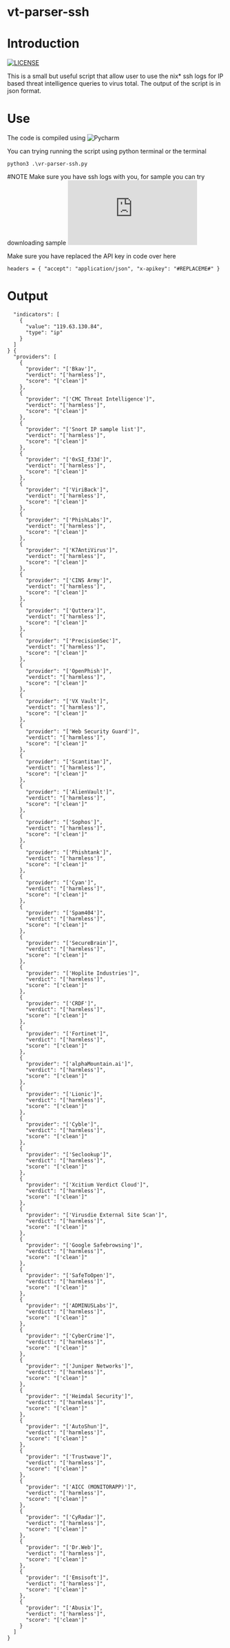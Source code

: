 # vt-parser-ssh
# Introduction 
[![LICENSE](https://badgen.net/badge/license/MIT/blue)](LICENSE.md)

This is a small but useful script that allow user to use the nix* ssh logs for IP based threat intelligence queries to virus total. The output of the script is in json format.

# Use

The code is compiled using ![Pycharm](https://www.jetbrains.com/pycharm/)

You can trying running the script using python terminal or the terminal

`python3 .\vr-parser-ssh.py`

#NOTE Make sure you have ssh logs with you, for sample you can try downloading sample ![SSH](https://raw.githubusercontent.com/elastic/examples/master/Machine%20Learning/Security%20Analytics%20Recipes/suspicious_login_activity/data/auth.log)

Make sure you have replaced the API key in code over here

`headers = {
    "accept": "application/json",
    "x-apikey": "#REPLACEME#"
}`

# Output

```{
  "indicators": [
    {
      "value": "119.63.130.84",
      "type": "ip"
    }
  ]
} {
  "providers": [
    {
      "provider": "['Bkav']",
      "verdict": "['harmless']",
      "score": "['clean']"
    },
    {
      "provider": "['CMC Threat Intelligence']",
      "verdict": "['harmless']",
      "score": "['clean']"
    },
    {
      "provider": "['Snort IP sample list']",
      "verdict": "['harmless']",
      "score": "['clean']"
    },
    {
      "provider": "['0xSI_f33d']",
      "verdict": "['harmless']",
      "score": "['clean']"
    },
    {
      "provider": "['ViriBack']",
      "verdict": "['harmless']",
      "score": "['clean']"
    },
    {
      "provider": "['PhishLabs']",
      "verdict": "['harmless']",
      "score": "['clean']"
    },
    {
      "provider": "['K7AntiVirus']",
      "verdict": "['harmless']",
      "score": "['clean']"
    },
    {
      "provider": "['CINS Army']",
      "verdict": "['harmless']",
      "score": "['clean']"
    },
    {
      "provider": "['Quttera']",
      "verdict": "['harmless']",
      "score": "['clean']"
    },
    {
      "provider": "['PrecisionSec']",
      "verdict": "['harmless']",
      "score": "['clean']"
    },
    {
      "provider": "['OpenPhish']",
      "verdict": "['harmless']",
      "score": "['clean']"
    },
    {
      "provider": "['VX Vault']",
      "verdict": "['harmless']",
      "score": "['clean']"
    },
    {
      "provider": "['Web Security Guard']",
      "verdict": "['harmless']",
      "score": "['clean']"
    },
    {
      "provider": "['Scantitan']",
      "verdict": "['harmless']",
      "score": "['clean']"
    },
    {
      "provider": "['AlienVault']",
      "verdict": "['harmless']",
      "score": "['clean']"
    },
    {
      "provider": "['Sophos']",
      "verdict": "['harmless']",
      "score": "['clean']"
    },
    {
      "provider": "['Phishtank']",
      "verdict": "['harmless']",
      "score": "['clean']"
    },
    {
      "provider": "['Cyan']",
      "verdict": "['harmless']",
      "score": "['clean']"
    },
    {
      "provider": "['Spam404']",
      "verdict": "['harmless']",
      "score": "['clean']"
    },
    {
      "provider": "['SecureBrain']",
      "verdict": "['harmless']",
      "score": "['clean']"
    },
    {
      "provider": "['Hoplite Industries']",
      "verdict": "['harmless']",
      "score": "['clean']"
    },
    {
      "provider": "['CRDF']",
      "verdict": "['harmless']",
      "score": "['clean']"
    },
    {
      "provider": "['Fortinet']",
      "verdict": "['harmless']",
      "score": "['clean']"
    },
    {
      "provider": "['alphaMountain.ai']",
      "verdict": "['harmless']",
      "score": "['clean']"
    },
    {
      "provider": "['Lionic']",
      "verdict": "['harmless']",
      "score": "['clean']"
    },
    {
      "provider": "['Cyble']",
      "verdict": "['harmless']",
      "score": "['clean']"
    },
    {
      "provider": "['Seclookup']",
      "verdict": "['harmless']",
      "score": "['clean']"
    },
    {
      "provider": "['Xcitium Verdict Cloud']",
      "verdict": "['harmless']",
      "score": "['clean']"
    },
    {
      "provider": "['Virusdie External Site Scan']",
      "verdict": "['harmless']",
      "score": "['clean']"
    },
    {
      "provider": "['Google Safebrowsing']",
      "verdict": "['harmless']",
      "score": "['clean']"
    },
    {
      "provider": "['SafeToOpen']",
      "verdict": "['harmless']",
      "score": "['clean']"
    },
    {
      "provider": "['ADMINUSLabs']",
      "verdict": "['harmless']",
      "score": "['clean']"
    },
    {
      "provider": "['CyberCrime']",
      "verdict": "['harmless']",
      "score": "['clean']"
    },
    {
      "provider": "['Juniper Networks']",
      "verdict": "['harmless']",
      "score": "['clean']"
    },
    {
      "provider": "['Heimdal Security']",
      "verdict": "['harmless']",
      "score": "['clean']"
    },
    {
      "provider": "['AutoShun']",
      "verdict": "['harmless']",
      "score": "['clean']"
    },
    {
      "provider": "['Trustwave']",
      "verdict": "['harmless']",
      "score": "['clean']"
    },
    {
      "provider": "['AICC (MONITORAPP)']",
      "verdict": "['harmless']",
      "score": "['clean']"
    },
    {
      "provider": "['CyRadar']",
      "verdict": "['harmless']",
      "score": "['clean']"
    },
    {
      "provider": "['Dr.Web']",
      "verdict": "['harmless']",
      "score": "['clean']"
    },
    {
      "provider": "['Emsisoft']",
      "verdict": "['harmless']",
      "score": "['clean']"
    },
    {
      "provider": "['Abusix']",
      "verdict": "['harmless']",
      "score": "['clean']"
    }
  ]
}


